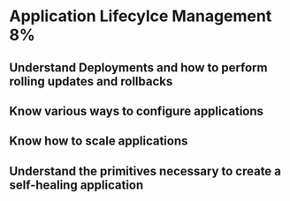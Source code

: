 <h1> Application Lifecylce Management 8%</h1>

<h2>Understand Deployments and how to perform rolling updates and rollbacks</h2>

<h2>Know various ways to configure applications</h2>

<h2>Know how to scale applications</h2>

<h2>Understand the primitives necessary to create a self-healing application</h2>